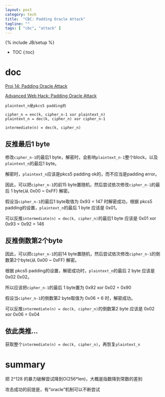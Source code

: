 ```yaml
---
layout: post
category: tech
title:  "CBC: Padding Oracle Attack"
tagline: ""
tags: [ "cbc", "attack" ] 
---
```

{% include JB/setup %}

* TOC
{:toc}

# doc

[Proj 14: Padding Oracle Attack](https://samsclass.info/141/proj/p14pad.htm)

[Advanced Web Hack: Padding Oracle Attack](https://slideplayer.com/slide/4625352/)

    plaintext_n是pkcs5 padding的

    cipher_n = enc(k, cipher_n-1 xor plaintext_n)
    plaintext_n = dec(k, cipher_n) xor cipher_n-1

    intermediate(n) = dec(k, cipher_n)

## 反推最后1 byte

修改`cipher_n-1`的最后1 byte，解密时，会影响`plaintext_n-1`整个block，以及`plaintext_n`的最后1 byte。

解密时，`plaintext_n`应该是pkcs5 padding ok的，而不应当是padding error。

因此，可以把`cipher_n-1`的前15 byte置随机，然后尝试依次修改`cipher_n-1`的最后 1 byte(从 0x00 ~ 0xFF) 解密。

假设当`cipher_n-1`的最后1 byte取值为 0x93 = 147 时解密成功，根据 pkcs5 padding的设置，`plaintext_n`的最后 1 byte 应该是 0x01。

可以反推`intermediate(n) = dec(k, cipher_n)`的最后1 byte 应该是  0x01 xor 0x93 = 0x92 = 146


## 反推倒数第2个byte

因此，可以把`cipher_n-1`的前14 byte置随机，然后尝试依次修改`cipher_n-1`的倒数第2个byte(从 0x00 ~ 0xFF) 解密。

根据 pkcs5 padding的设置，解密成功时，`plaintext_n`的最后 2 byte 应该是 0x02 0x02。

所以应该把`cipher_n-1`的最后 1 byte置为 0x92 xor 0x02 = 0x90

假设当`cipher_n-1`的倒数第2 byte取值为 0x06 = 6 时，解密成功。

可以反推`intermediate(n) = dec(k, cipher_n)`的倒数第2 byte 应该是  0x02 xor 0x06 = 0x04

## 依此类推...

获取整个`intermediate(n) = dec(k, cipher_n)`，再恢复`plaintext_n`

# summary

把 2^128 的暴力破解尝试降到O(256*len)，大概是指数降到常数的差别

攻击成功的前提是，有“oracle”机制可以不断尝试

